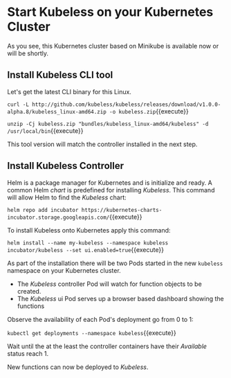 # Start Kubeless on your Kubernetes Cluster #

As you see, this Kubernetes cluster based on Minikube is available now or will be shortly.

## Install Kubeless CLI tool ##

Let's get the latest CLI binary for this Linux.

`curl -L http://github.com/kubeless/kubeless/releases/download/v1.0.0-alpha.8/kubeless_linux-amd64.zip -o kubeless.zip`{{execute}}

`unzip -Cj kubeless.zip "bundles/kubeless_linux-amd64/kubeless" -d /usr/local/bin`{{execute}}

This tool version will match the controller installed in the next step.

## Install Kubeless Controller ##

Helm is a package manager for Kubernetes and is initialize and ready. A common Helm _chart_ is predefined for installing _Kubeless_. This command will allow Helm to find the _Kubeless_ chart:

`helm repo add incubator https://kubernetes-charts-incubator.storage.googleapis.com/`{{execute}}

To install Kubeless onto Kubernetes apply this command:

`helm install --name my-kubeless --namespace kubeless incubator/kubeless --set ui.enabled=true`{{execute}}

As part of the installation there will be two Pods started in the new `kubeless` namespace on your Kubernetes cluster.

- The _Kubeless_ controller Pod will watch for function objects to be created.
- The _Kubeless_ ui Pod serves up a browser based dashboard showing the functions

Observe the availability of each Pod's deployment go from 0 to 1:

`kubectl get deployments --namespace kubeless`{{execute}}

Wait until the at the least the controller containers have their _Available_ status reach 1.

New functions can now be deployed to _Kubeless_.